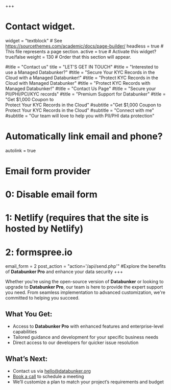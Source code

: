 +++
# Contact widget.
widget = "textblock"  # See https://sourcethemes.com/academic/docs/page-builder/
headless = true  # This file represents a page section.
active = true  # Activate this widget? true/false
weight = 130  # Order that this section will appear.

#title = "Contact us"
title = "LET'S GET IN TOUCH"
#title = "Interested to use a Managed Databunker?"
#title = "Secure Your KYC Records in the Cloud with a Managed Databunker!"
#title = "Protect KYC Records in the Cloud with Managed Databunker"
#title = "Protect KYC Records with Managed Databunker!"
#title = "Contact Us Page"
#title = "Secure your PII/PHI/PCI/KYC records"
#title = "Premium Support for Databunker"
#title = "Get $1,000 Coupon to<br/>Protect Your KYC Records in the Cloud"
#subtitle ="Get $1,000 Coupon to Protect Your KYC Records in the Cloud"
#subtitle = "Connect with me"
#subtitle = "Our team will love to help you with PII/PHI data protection"

# Automatically link email and phone?
autolink = true

# Email form provider
#   0: Disable email form
#   1: Netlify (requires that the site is hosted by Netlify)
#   2: formspree.io
email_form = 2
post_action = "action='/api/send.php'"
#Explore the benefits of **Databunker Pro** and enhance your data security
+++
<style>
.article-metadata {display:none;}
</style>

Whether you're using the open-source version of **Databunker** or looking to upgrade to **Databunker Pro**, our team is here to provide the expert support you need. From seamless implementation to advanced customization, we're committed to helping you succeed.

## What You Get:
* Access to **Databunker Pro** with enhanced features and enterprise-level capabilities
* Tailored guidance and development for your specific business needs
* Direct access to our developers for quicker issue resolution


## What’s Next:

* Contact us via hello@databunker.org
* <a href="/api/meeting.php">Book a call</a> to schedule a meeting
* We’ll customize a plan to match your project’s requirements and budget

&nbsp;

